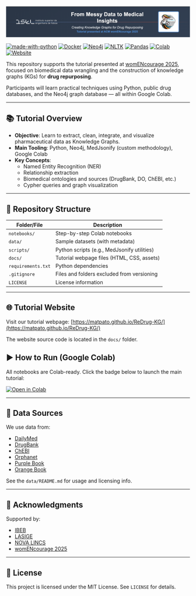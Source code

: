 
![Tutorial Banner](./img/banner.png)


[![made-with-python](https://img.shields.io/badge/Made%20with-Python-1f425f.svg)](https://www.python.org/)
[![Docker](https://img.shields.io/badge/Docker-Available-blue.svg)](https://www.docker.com/)
[![Neo4j](https://img.shields.io/badge/Neo4j-008CC1?logo=neo4j&logoColor=white)](https://neo4j.com/)
[![NLTK](https://img.shields.io/badge/NLTK-3776AB?logo=python&logoColor=fff)](https://www.nltk.org)
[![Pandas](https://img.shields.io/badge/Pandas-150458?logo=pandas&logoColor=fff)](https://pandas.pydata.org)
[![Colab](https://colab.research.google.com/assets/colab-badge.svg)](https://colab.research.google.com/)
[![Website](https://img.shields.io/website-up-down-green-red/http/shields.io.svg)](https://shields.io/)


This repository supports the tutorial presented at [womENcourage 2025](https://womencourage.acm.org/2025/), focused on biomedical data wrangling and the construction of knowledge graphs (KGs) for **drug repurposing**. 

Participants will learn practical techniques using Python, public drug databases, and the Neo4j graph database — all within Google Colab.

---

## 📚 Tutorial Overview

- **Objective**: Learn to extract, clean, integrate, and visualize pharmaceutical data as Knowledge Graphs.
- **Main Tooling**: Python, Neo4j, MedJsonify (custom methodology), Google Colab
- **Key Concepts**:
  - Named Entity Recognition (NER)
  - Relationship extraction
  - Biomedical ontologies and sources (DrugBank, DO, ChEBI, etc.)
  - Cypher queries and graph visualization

---

## 📁 Repository Structure
| Folder/File | Description |
|------------------|-------------|
| `notebooks/` | Step-by-step Colab notebooks |
| `data/` | Sample datasets (with metadata) |
| `scripts/` | Python scripts (e.g., MedJsonify utilities) |
| `docs/` | Tutorial webpage files (HTML, CSS, assets) |
| `requirements.txt` | Python dependencies |
| `.gitignore` | Files and folders excluded from versioning |
| `LICENSE` | License information |

---

## 🌐 Tutorial Website
Visit our tutorial webpage: [https://matpato.github.io/ReDrug-KG/](https://matpato.github.io/ReDrug-KG/)

The website source code is located in the `docs/` folder.

## ▶️ How to Run (Google Colab)

All notebooks are Colab-ready. Click the badge below to launch the main tutorial:

[![Open in Colab](https://colab.research.google.com/assets/colab-badge.svg)](https://colab.research.google.com/)

---

## 🔗 Data Sources

We use data from:
- [DailyMed](https://dailymed.nlm.nih.gov/)
- [DrugBank](https://go.drugbank.com/)
- [ChEBI](https://www.ebi.ac.uk/chebi/)
- [Orphanet](https://www.orpha.net/)
- [Purple Book](https://purplebooksearch.fda.gov/)
- [Orange Book](https://www.accessdata.fda.gov/scripts/cder/ob/)

See the `data/README.md` for usage and licensing info.

---

## 🤝 Acknowledgments
Supported by:
- [IBEB](https://ibeb.ciencias.ulisboa.pt/en/home-2/)  
- [LASIGE](https://lasige.pt)
- [NOVA LINCS](https://nova-lincs.di.fct.unl.pt)
- [womENcourage 2025](https://womencourage.acm.org/2025/)

---

## 📜 License

This project is licensed under the MIT License. See `LICENSE` for details.
